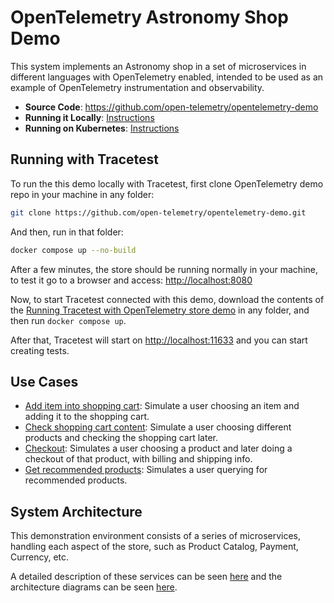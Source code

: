 # OpenTelemetry Astronomy Shop Demo

This system implements an Astronomy shop in a set of microservices in different languages with OpenTelemetry enabled, intended to be used as an example of OpenTelemetry instrumentation and observability.

- **Source Code**: https://github.com/open-telemetry/opentelemetry-demo
- **Running it Locally**: [Instructions](https://github.com/open-telemetry/opentelemetry-demo/blob/main/docs/docker_deployment.md#run-docker-compose)
- **Running on Kubernetes**: [Instructions](https://github.com/open-telemetry/opentelemetry-demo/blob/main/docs/kubernetes_deployment.md)

## Running with Tracetest

To run the this demo locally with Tracetest, first clone OpenTelemetry demo repo in your machine in any folder:
```sh
git clone https://github.com/open-telemetry/opentelemetry-demo.git
```

And then, run in that folder:
```sh
docker compose up --no-build
```

After a few minutes, the store should be running normally in your machine, to test it go to a browser and access: [http://localhost:8080](http://localhost:8080)

Now, to start Tracetest connected with this demo, download the contents of the [Running Tracetest with OpenTelemetry store demo](https://github.com/kubeshop/tracetest/tree/main/examples/tracetest-open-telemetry-store-demo) in any folder, and then run `docker compose up`.

After that, Tracetest will start on [http://localhost:11633](http://localhost:11633) and you can start creating tests.

## Use Cases

- [Add item into shopping cart](./use-cases/add-item-into-shopping-cart.md): Simulate a user choosing an item and adding it to the shopping cart.
- [Check shopping cart content](./use-cases/check-shopping-cart-contents.md): Simulate a user choosing different products and checking the shopping cart later. 
- [Checkout](./use-cases/checkout.md): Simulates a user choosing a product and later doing a checkout of that product, with billing and shipping info.
- [Get recommended products](./use-cases/get-recommended-products.md): Simulates a user querying for recommended products.

## System Architecture

This demonstration environment consists of a series of microservices, handling each aspect of the store, such as Product Catalog, Payment, Currency, etc.

A detailed description of these services can be seen [here](https://opentelemetry.io/docs/demo/services/)
and the architecture diagrams can be seen [here](https://opentelemetry.io/docs/demo/architecture/).
